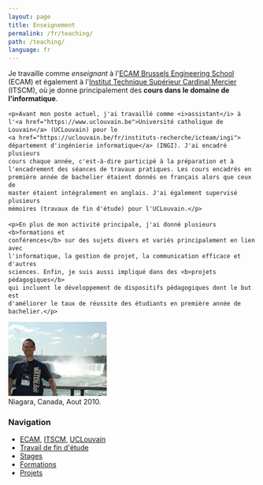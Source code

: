 ```yaml
---
layout: page
title: Enseignement
permalink: /fr/teaching/
path: /teaching/
language: fr
---
```


<div class="page-col-wrapper">
  <div class="page-col page-col-1">
    <p>Je travaille comme <i>enseignant</i> à
    l'<a href="https://www.vinci.be/fr-be/ecam">ECAM Brussels Engineering
    School</a> (ECAM) et également à
    l'<a href="https://www.cardinalmercier-promotionsociale.be">Institut
    Technique Supérieur Cardinal Mercier</a> (ITSCM), où je donne principalement
    des <b>cours dans le domaine de l'informatique</b>.</p>

    <p>Avant mon poste actuel, j'ai travaillé comme <i>assistant</i> à
    l'<a href="https://www.uclouvain.be">Université catholique de
    Louvain</a> (UCLouvain) pour le
    <a href="https://uclouvain.be/fr/instituts-recherche/icteam/ingi">
    département d'ingénierie informatique</a> (INGI). J'ai encadré plusieurs
    cours chaque année, c'est-à-dire participé à la préparation et à
    l'encadrement des séances de travaux pratiques. Les cours encadrés en
    première année de bachelier étaient donnés en français alors que ceux de
    master étaient intégralement en anglais. J'ai également supervisé plusieurs
    mémoires (travaux de fin d'étude) pour l'UCLouvain.</p>

    <p>En plus de mon activité principale, j'ai donné plusieurs <b>formations et
    conférences</b> sur des sujets divers et variés principalement en lien avec
    l'informatique, la gestion de projet, la communication efficace et d'autres
    sciences. Enfin, je suis aussi impliqué dans des <b>projets pédagogiques</b>
    qui incluent le développement de dispositifs pédagogiques dont le but est
    d'améliorer le taux de réussite des étudiants en première année de
    bachelier.</p>
  </div>
  <div class="page-col page-col-2">
    <p><img src="/images/niagara.jpg" alt="Niagara, Canada, Aout 2010"
    width="200" height="150" /><br />
    Niagara, Canada, Aout 2010.</p>
    <h3>Navigation</h3>
    <ul class="navigation">
      <li><a href="/fr/teaching/ecam/">ECAM</a>, <a href="/fr/teaching/itscm/">ITSCM</a>, <a href="/fr/teaching/uclouvain/">UCLouvain</a></li>
      <li><a href="/fr/teaching/masterthesis/">Travail de fin d'étude</a></li>
      <li><a href="/fr/teaching/internships/">Stages</a></li>
      <li><a href="/fr/teaching/trainings/">Formations</a></li>
      <li><a href="/fr/teaching/projects/">Projets</a></li>
    </ul>
  </div>
</div>
